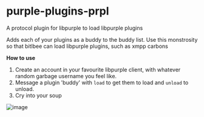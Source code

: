 # purple-plugins-prpl
A protocol plugin for libpurple to load libpurple plugins


Adds each of your plugins as a buddy to the buddy list.  Use this monstrosity so that bitlbee can load libpurple plugins, such as xmpp carbons

**How to use**
1. Create an account in your favourite libpurple client, with whatever random garbage username you feel like.
2. Message a plugin 'buddy' with `load` to get them to load and `unload` to unload.
3. Cry into your soup

![image](https://user-images.githubusercontent.com/1063865/57264499-52699f00-70c6-11e9-94d5-52fbf176d552.png)
